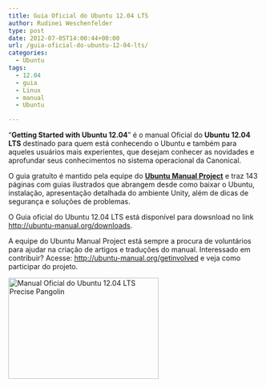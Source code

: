```yaml
---
title: Guia Oficial do Ubuntu 12.04 LTS
author: Rudinei Weschenfelder
type: post
date: 2012-07-05T14:00:44+00:00
url: /guia-oficial-do-ubuntu-12-04-lts/
categories:
  - Ubuntu
tags:
  - 12.04
  - guia
  - Linux
  - manual
  - Ubuntu

---
```

&#8220;**Getting Started with Ubuntu 12.04**&#8221; é o manual Oficial do **Ubuntu 12.04 LTS** destinado para quem está conhecendo o Ubuntu e também para aqueles usuários mais experientes, que desejam conhecer as novidades e aprofundar seus conhecimentos no sistema operacional da Canonical.

O guia gratuíto é mantido pela equipe do **<a title="Site do Ubuntu Manual Project" href="http://ubuntu-manual.org" rel="nofollow" target="_blank">Ubuntu Manual Project</a>** e traz 143 páginas com guias ilustrados que abrangem desde como baixar o Ubuntu, instalação, apresentação detalhada do ambiente Unity, além de dicas de segurança e soluções de problemas.

O Guia oficial do Ubuntu 12.04 LTS está disponível para dowsnload no link <a title="Link para Download do Manual Oficial do Ubuntu 12.04 LTS" href="http://ubuntu-manual.org/downloads" rel="nofollow" target="_blank">http://ubuntu-manual.org/downloads</a>.

A equipe do Ubuntu Manual Project está sempre a procura de voluntários para ajudar na criação de artigos e traduções do manual. Interessado em contribuir? Acesse: <a title="Como participar do Ubuntu Manual Project" href="http://ubuntu-manual.org/getinvolved" rel="nofollow" target="_blank">http://ubuntu-manual.org/getinvolved</a> e veja como participar do projeto.

[<img class="aligncenter size-medium wp-image-3722" src="http://www.ubuntero.com.br/wp-content/uploads/2012/07/Ubuntu-Manual-1204-300x202.png" alt="Manual Oficial do Ubuntu 12.04 LTS Precise Pangolin" width="300" height="202" />][1]

 [1]: http://www.ubuntero.com.br/wp-content/uploads/2012/07/Ubuntu-Manual-1204.png